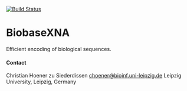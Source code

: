 [![Build Status](https://travis-ci.org/choener/BiobaseXNA.svg?branch=master)](https://travis-ci.org/choener/BiobaseXNA)

# BiobaseXNA

Efficient encoding of biological sequences.



#### Contact

Christian Hoener zu Siederdissen
choener@bioinf.uni-leipzig.de
Leipzig University, Leipzig, Germany

